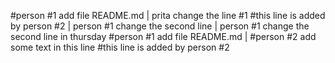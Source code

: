 #person #1 add file README.md | prita change the line #1
#this line is added by person #2 | person #1 change the second line  | person #1 change the second line in thursday
#person #1 add file README.md | #person #2 add some text in this line
#this line is added by person #2
